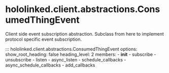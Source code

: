 # hololinked.client.abstractions.ConsumedThingEvent

Client side event subscription abstraction. Subclass from here to implement protocol specific event subscription.

::: hololinked.client.abstractions.ConsumedThingEvent
    options:
        show_root_heading: false
        heading_level: 2
        members:
        - __init__
        - subscribe
        - unsubscribe
        - listen
        - async_listen
        - schedule_callbacks
        - async_schedule_callbacks
        - add_callbacks
